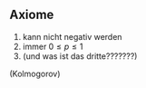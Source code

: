 ## Axiome
1. kann nicht negativ werden
2. immer $0 \leq p \leq 1$
3. (und was ist das dritte???????)

(Kolmogorov)